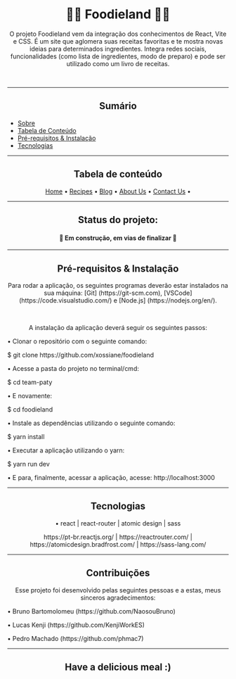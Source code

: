  <!-- Nome do projeto -->
 <h1 align="center">🍲🍰 Foodieland 🥗🥙</h1>

 <!-- Descriçao do projeto -->
 <p align="center">O projeto Foodieland vem da integração dos conhecimentos de React, Vite e CSS. É um site que aglomera suas receitas favoritas e te mostra novas ideias para determinados ingredientes. Integra redes sociais, funcionalidades (como lista de ingredientes, modo de preparo) e pode ser utilizado como um livro de receitas.  </p>
<br>
<hr>
 <!--Sumário-->
<h2 align="center">Sumário</h2>

   * [Sobre](#Sobre)
   * [Tabela de Conteúdo](#tabela-de-conteudo)
   * [Pré-requisitos & Instalação](#instalacao)
   * [Tecnologias](#tecnologias)
<!--Sumário-->

<hr>

<!--Tabela de conteudo-->
<h2 align="center">Tabela de conteúdo</h2>
<p align="center">
 <a href="http://localhost:3000/">Home</a> •
 <a href="http://localhost:3000/Recipes">Recipes</a> • 
 <a href="http://localhost:3000/blog">Blog</a> • 
 <a href="#aboutus">About Us</a> • 
 <a href="http://localhost:3000/contact">Contact Us</a> • 
</p>
<!--Tabela de conteudo-->

<hr>

<!--Status do projeto-->
<h2 align="center"> Status do projeto: </h2>
<h4 align="center"> 
		🚧  Em construção, em vias de finalizar	🚧 
</h4>
<!--Status do projeto-->
<hr>

<!--Pré-requisitos & Instalação-->
<h2 align="center"> Pré-requisitos & Instalação </h2>

<p align="center"> Para rodar a aplicação, os seguintes programas deverão estar instalados na sua máquina: 
[Git] (https://git-scm.com), [VSCode](https://code.visualstudio.com/) e [Node.js] (https://nodejs.org/en/). 
 </p>
<br>
<p align="center">A instalação da aplicação deverá seguir os seguintes passos: </p>
<p> • Clonar o repositório com o seguinte comando:</p>
<p> $ git clone https://github.com/xossiane/foodieland </p>
<p> • Acesse a pasta do projeto no terminal/cmd: </p>
<p> $ cd team-paty </p> 
<p> • E novamente: </p>
<p> $ cd foodieland </p> 
<p> • Instale as dependências utilizando o seguinte comando: </p>
<p> $ yarn install </p> 
<p> • Executar a aplicação utilizando o yarn: </p>
<p> $ yarn run dev </p>
<p> • E para, finalmente, acessar a aplicação, acesse: http://localhost:3000 </p> 
<!--Pré-requisitos & Instalação-->
<hr>

<!--Tecnologias-->
<h2 align="center"> Tecnologias </h2>
<p align="center"> • react  | react-router | atomic design | sass </p>
<p align="center"> https://pt-br.reactjs.org/ | https://reactrouter.com/ | https://atomicdesign.bradfrost.com/ | https://sass-lang.com/ </p>
<!--Tecnologias-->

<hr>
<!--Contribuiçoes-->
<h2 align="center"> Contribuições </h2>
<p align="center"> Esse projeto foi desenvolvido pelas seguintes pessoas e a estas, meus sinceros agradecimentos: </p>
<p> • Bruno Bartomolomeu (https://github.com/NaosouBruno) </p>
<p> • Lucas Kenji (https://github.com/KenjiWorkES) </p>
<p> • Pedro Machado (https://github.com/phmac7) </p>
<!--Contribuiçoes-->
<hr>

<h2 align="center"> Have a delicious meal :)</h2>






